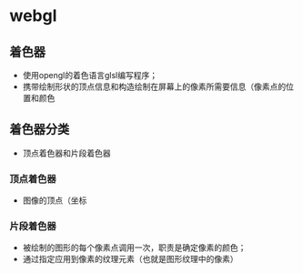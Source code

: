 # webgl

## 着色器
- 使用opengl的着色语言glsl编写程序；
- 携带绘制形状的顶点信息和构造绘制在屏幕上的像素所需要信息（像素点的位置和颜色

## 着色器分类
- 顶点着色器和片段着色器

### 顶点着色器
- 图像的顶点（坐标


### 片段着色器
- 被绘制的图形的每个像素点调用一次，职责是确定像素的颜色；
- 通过指定应用到像素的纹理元素（也就是图形纹理中的像素）